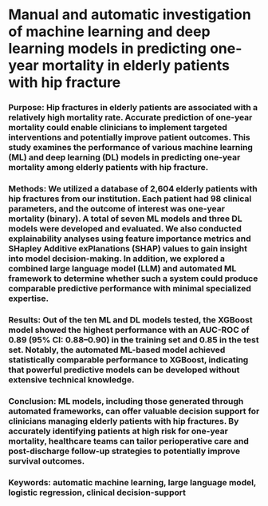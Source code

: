 # Manual and automatic investigation of machine learning and deep learning models in predicting one-year mortality in elderly patients with hip fracture

### Purpose: Hip fractures in elderly patients are associated with a relatively high mortality rate. Accurate prediction of one-year mortality could enable clinicians to implement targeted interventions and potentially improve patient outcomes. This study examines the performance of various machine learning (ML) and deep learning (DL) models in predicting one-year mortality among elderly patients with hip fracture.
### Methods: We utilized a database of 2,604 elderly patients with hip fractures from our institution.  Each patient had 98 clinical parameters, and the outcome of interest was one-year mortality (binary). A total of seven ML models and three DL models were developed and evaluated. We also conducted explainability analyses using feature importance metrics and SHapley Additive exPlanations (SHAP) values to gain insight into model decision-making. In addition, we explored a combined large language model (LLM) and automated ML framework to determine whether such a system could produce comparable predictive performance with minimal specialized expertise.
### Results: Out of the ten ML and DL models tested, the XGBoost model showed the highest performance with an AUC-ROC of 0.89 (95% CI: 0.88–0.90) in the training set and 0.85 in the test set. Notably, the automated ML-based model achieved statistically comparable performance to XGBoost, indicating that powerful predictive models can be developed without extensive technical knowledge.

### Conclusion: ML models, including those generated through automated frameworks, can offer valuable decision support for clinicians managing elderly patients with hip fractures. By accurately identifying patients at high risk for one-year mortality, healthcare teams can tailor perioperative care and post-discharge follow-up strategies to potentially improve survival outcomes.

### Keywords: automatic machine learning, large language model, logistic regression, clinical decision-support
